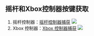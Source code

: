## 摇杆和Xbox控制器按键获取
1. 摇杆控制器：[摇杆控制器捕获](https://liujiahua.com/blog/2021/05/22/csharp-DirectInput/)
    <img src="https://sadness96.github.io/images/blog/csharp-DirectInput/MameRecord.gif"/>
1. Xbox 控制器：[Xbox 控制器捕获](https://liujiahua.com/blog/2021/06/20/csharp-XInput/)
    <img src="https://sadness96.github.io/images/blog/csharp-XInput/CupheadRecord.gif"/>